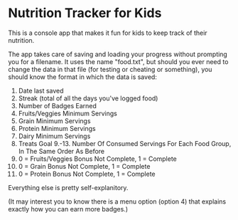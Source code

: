 # Nutrition Tracker for Kids
This is a console app that makes it fun for kids to keep track of their nutrition.

The app takes care of saving and loading your progress without prompting you for a filename. It uses the name "food.txt", but should you ever need to change the data in that file (for testing or cheating or something), you should know the format in which the data is saved:
1. Date last saved
2. Streak (total of all the days you've logged food)
3. Number of Badges Earned
4. Fruits/Veggies Minimum Servings
5. Grain Minimum Servings
6. Protein Minimum Servings
7. Dairy Minimum Servings
8. Treats Goal
9.-13. Number Of Consumed Servings For Each Food Group, In The Same Order As Before
14. 0 = Fruits/Veggies Bonus Not Complete, 1 = Complete
15. 0 = Grain Bonus Not Complete, 1 = Complete
16. 0 = Protein Bonus Not Complete, 1 = Complete

Everything else is pretty self-explanitory. 

(It may interest you to know there is a menu option (option 4) that explains exactly how you can earn more badges.)
